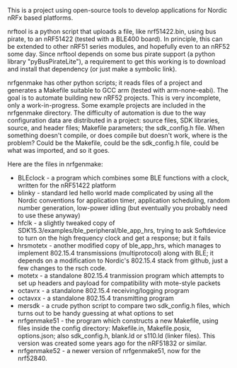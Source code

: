 This is a project using open-source tools to develop applications for
Nordic nRFx based platforms. 

nrftool is a python script that uploads a file, like nrf51422.bin, 
using bus pirate, to an nRF51422 (tested with a BLE400 board). In 
principle, this can be extended to other nRF51 series modules, and
hopefully even to an nRF52 some day. Since nrftool depends on some
bus pirate support (a python library "pyBusPirateLite"), a requirement
to get this working is to download and install that dependency (or
just make a symbolic link).            

nrfgenmake has other python scripts; it reads 
files of a project and generates a Makefile 
suitable to GCC arm (tested with arm-none-eabi). The goal is to 
automate building new nRF52 projects.  This is very 
incomplete, only a work-in-progress. Some example projects are 
included in the nrfgenmake directory. The difficulty of automation
is due to the way configuration data are distributed in a project:
source files, SDK libraries, source, and header files; Makefile 
parameters; the sdk\_config.h file. When something doesn't compile,
or does compile but doesn't work, where is the problem? Could be 
the Makefile, could be the sdk\_config.h file, could be what was 
imported, and so it goes. 

Here are the files in nrfgenmake:
 * BLEclock - a program which combines some BLE functions with a clock,
written for the nRF51422 platform 
 * blinky - standard led hello world made complicated by using all
the Nordic conventions for application timer, application scheduling,
random number generation, low-power idling (but eventually you 
probably need to use these anyway)
 * hfclk - a slightly tweaked copy of 
SDK15.3/examples/ble\_peripheral/ble\_app\_hrs, trying to ask Softdevice 
to turn on the high frequency clock and get a response; but it fails
 * hrsmotetx - another modified copy of ble\_app\_hrs, which manages
to implement 802.15.4 transmissions (multiprotocol) along with BLE; it
depends on a modification to Nordic's 802.15.4 stack from github, just
a few changes to the rsch code.
 * motetx - a standalone 802.15.4 tranmission program which attempts 
to set up headers and payload for compatibility with mote-style packets 
 * octavrx - a standalone 802.15.4 receiving/logging program  
 * octavxx - a standalone 802.15.4 transmitting program  
 * mersdk - a crude python script to compare two sdk\_config.h files,
which turns out to be handy guessing at what options to set
 * nrfgenmake51 - the program which constructs a new Makefile, using files
inside the config directory: Makefile.in, Makefile.posix, options.json; also
sdk\_config.h, blank.ld or s110.ld (linker files). This version was created
some years ago for the nRF51832 or similar.
 * nrfgenmake52 - a newer version of nrfgenmake51, now for the nrf52840.
